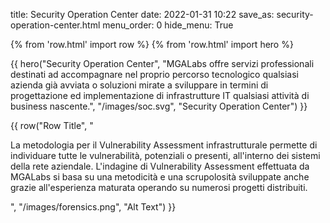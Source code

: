 title: Security Operation Center
date: 2022-01-31 10:22
save_as: security-operation-center.html
menu_order: 0
hide_menu: True

{% from 'row.html' import row %}
{% from 'row.html' import hero %}

{{ hero("Security Operation Center",
    "MGALabs offre servizi professionali destinati ad accompagnare nel proprio percorso tecnologico qualsiasi azienda già avviata o soluzioni mirate a sviluppare in termini di progettazione ed implementazione di infrastrutture IT qualsiasi attività di business nascente.",
    "/images/soc.svg",
    "Security Operation Center") }}

{{ row("Row Title",
    "
    <p>La metodologia per il Vulnerability Assessment infrastrutturale permette di individuare tutte le vulnerabilità, potenziali o presenti, all'interno dei sistemi della rete aziendale. L'indagine di Vulnerability Assessment effettuata da MGALabs si basa su una metodicità e una scrupolosità sviluppate anche grazie all'esperienza maturata operando su numerosi progetti distribuiti.</p>
    <p>
    ",
    "/images/forensics.png",
    "Alt Text")
}}